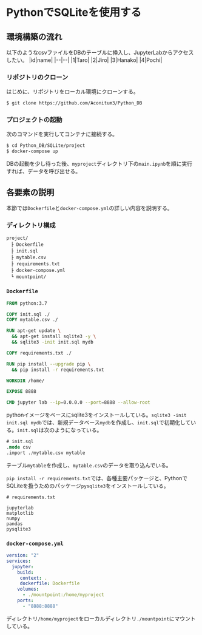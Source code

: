 # PythonでSQLiteを使用する

## 環境構築の流れ
以下のようなcsvファイルをDBのテーブルに挿入し、JupyterLabからアクセスしたい。
|id|name|
|--|--|
|1|Taro|
|2|Jiro|
|3|Hanako|
|4|Pochi|

### リポジトリのクローン
はじめに、リポジトリをローカル環境にクローンする。
```bash
$ git clone https://github.com/Aconitum3/Python_DB
```

### プロジェクトの起動
次のコマンドを実行してコンテナに接続する。
```bash
$ cd Python_DB/SQLite/project
$ docker-compose up
```
DBの起動を少し待った後、`myproject`ディレクトリ下の`main.ipynb`を順に実行すれば、データを呼び出せる。

## 各要素の説明

本節では`Dockerfile`と`docker-compose.yml`の詳しい内容を説明する。
### ディレクトリ構成
```
project/
　├ Dockerfile
　├ init.sql
　├ mytable.csv
　├ requirements.txt
　├ docker-compose.yml
　└ mountpoint/
```

### `Dockerfile`

```Dockerfile
FROM python:3.7

COPY init.sql ./
COPY mytable.csv ./

RUN apt-get update \
  && apt-get install sqlite3 -y \
  && sqlite3 -init init.sql mydb

COPY requirements.txt ./

RUN pip install --upgrade pip \
  && pip install -r requirements.txt

WORKDIR /home/

EXPOSE 8888

CMD jupyter lab --ip=0.0.0.0 --port=8888 --allow-root
```
pythonイメージをベースにsqlite3をインストールしている。`sqlite3 -init init.sql mydb`では、新規データベース`mydb`を作成し、`init.sql`で初期化している。`init.sql`は次のようになっている。

```sql
# init.sql
.mode csv
.import ./mytable.csv mytable
```
テーブル`mytable`を作成し、`mytable.csv`のデータを取り込んでいる。

`pip install -r requirements.txt`では、各種主要パッケージと、PythonでSQLiteを扱うためのパッケージ`pysqlite3`をインストールしている。
```t
# requirements.txt

jupyterlab
matplotlib
numpy
pandas
pysqlite3
```

### `docker-compose.yml`
```yaml
version: "2"
services:
  jupyter:
    build:
     context: .
     dockerfile: Dockerfile
    volumes:
      - ./mountpoint:/home/myproject
    ports:
      - "8888:8888"
```
ディレクトリ`/home/myproject`をローカルディレクトリ`./mountpoint`にマウントしている。